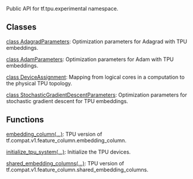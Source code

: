 
Public API for tf.tpu.experimental namespace.
## Classes
[class AdagradParameters](https://www.tensorflow.org/api_docs/python/tf/compat/v1/tpu/experimental/AdagradParameters): Optimization parameters for Adagrad with TPU embeddings.

[class AdamParameters](https://www.tensorflow.org/api_docs/python/tf/compat/v1/tpu/experimental/AdamParameters): Optimization parameters for Adam with TPU embeddings.

[class DeviceAssignment](https://www.tensorflow.org/api_docs/python/tf/tpu/experimental/DeviceAssignment): Mapping from logical cores in a computation to the physical TPU topology.

[class StochasticGradientDescentParameters](https://www.tensorflow.org/api_docs/python/tf/compat/v1/tpu/experimental/StochasticGradientDescentParameters): Optimization parameters for stochastic gradient descent for TPU embeddings.

## Functions
[embedding_column(...)](https://www.tensorflow.org/api_docs/python/tf/compat/v1/tpu/experimental/embedding_column): TPU version of tf.compat.v1.feature_column.embedding_column.

[initialize_tpu_system(...)](https://www.tensorflow.org/api_docs/python/tf/tpu/experimental/initialize_tpu_system): Initialize the TPU devices.

[shared_embedding_columns(...)](https://www.tensorflow.org/api_docs/python/tf/compat/v1/tpu/experimental/shared_embedding_columns): TPU version of tf.compat.v1.feature_column.shared_embedding_columns.

